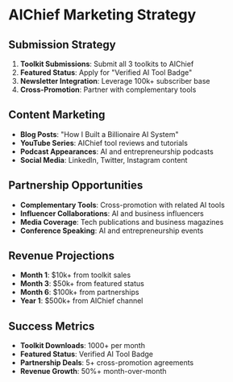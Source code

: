 # AIChief Marketing Strategy

## Submission Strategy
1. **Toolkit Submissions**: Submit all 3 toolkits to AIChief
2. **Featured Status**: Apply for "Verified AI Tool Badge"
3. **Newsletter Integration**: Leverage 100k+ subscriber base
4. **Cross-Promotion**: Partner with complementary tools

## Content Marketing
- **Blog Posts**: "How I Built a Billionaire AI System"
- **YouTube Series**: AIChief tool reviews and tutorials
- **Podcast Appearances**: AI and entrepreneurship podcasts
- **Social Media**: LinkedIn, Twitter, Instagram content

## Partnership Opportunities
- **Complementary Tools**: Cross-promotion with related AI tools
- **Influencer Collaborations**: AI and business influencers
- **Media Coverage**: Tech publications and business magazines
- **Conference Speaking**: AI and entrepreneurship events

## Revenue Projections
- **Month 1**: $10k+ from toolkit sales
- **Month 3**: $50k+ from featured status
- **Month 6**: $100k+ from partnerships
- **Year 1**: $500k+ from AIChief channel

## Success Metrics
- **Toolkit Downloads**: 1000+ per month
- **Featured Status**: Verified AI Tool Badge
- **Partnership Deals**: 5+ cross-promotion agreements
- **Revenue Growth**: 50%+ month-over-month
